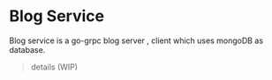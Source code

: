 # Blog Service

Blog service is a  go-grpc blog server , client which uses mongoDB as database.

> details (WIP)